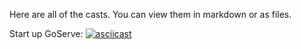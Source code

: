 Here are all of the casts. You can view them in markdown or as files. 

Start up GoServe:
[![asciicast](https://asciinema.org/a/bfpUO6hMaxhqOyoSRkBoeaX2a.svg)](https://asciinema.org/a/bfpUO6hMaxhqOyoSRkBoeaX2a)

